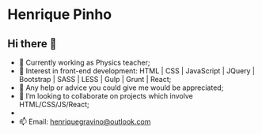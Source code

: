 # Henrique Pinho

## Hi there 👋

<!--
**HenriqueGPinho/HenriqueGPinho** is a ✨ _special_ ✨ repository because its `README.md` (this file) appears on your GitHub profile.
Here are some ideas to get you started:
- 🔭 I’m currently working on ...
- 🌱 I’m currently learning ...
- 👯 I’m looking to collaborate on ...
- 🤔 I’m looking for help with ...
- 💬 Ask me about ...
- 📫 How to reach me: ...
- 😄 Pronouns: ...
- ⚡ Fun fact: ...
-->



- 🔭 Currently working as Physics teacher;
- 🌱 Interest in front-end development: HTML | CSS | JavaScript | JQuery | Bootstrap | SASS | LESS | Gulp | Grunt | React;
- 🤔 Any help or advice you could give me would be appreciated;
- 👯 I’m looking to collaborate on projects which involve HTML/CSS/JS/React;
-
- 📫 Email: henriquegravino@outlook.com

